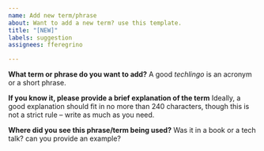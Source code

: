 ```yaml
---
name: Add new term/phrase
about: Want to add a new term? use this template.
title: "[NEW]"
labels: suggestion
assignees: fferegrino

---
```


**What term or phrase do you want to add?**
A good *techlingo* is an acronym or a short phrase.

**If you know it, please provide a brief explanation of the term**
Ideally, a good explanation should fit in no more than 240 characters, though this is not a strict rule – write as much as you need.

**Where did you see this phrase/term being used?**
Was it in a book or a tech talk? can you provide an example?
